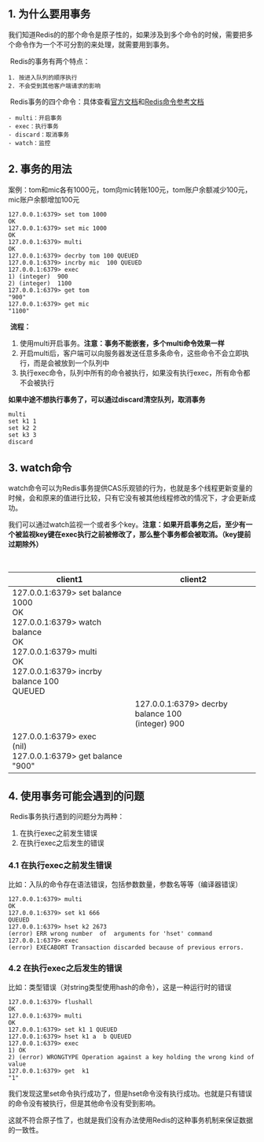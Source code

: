 ## 1. 为什么要用事务

​	我们知道Redis的的那个命令是原子性的，如果涉及到多个命令的时候，需要把多个命令作为一个不可分割的来处理，就需要用到事务。

​	Redis的事务有两个特点：

	1. 按进入队列的顺序执行
 	2. 不会受到其他客户端请求的影响



​	Redis事务的四个命令：具体查看[官方文档](https://redis.io/topics/transactions/)和[Redis命令参考文档](http://redisdoc.com/topic/transaction.html)

	- multi：开启事务
	- exec：执行事务
	- discard：取消事务
	- watch：监控



## 2. 事务的用法

案例：tom和mic各有1000元，tom向mic转账100元，tom账户余额减少100元，mic账户余额增加100元

```
127.0.0.1:6379> set tom 1000
OK
127.0.0.1:6379> set mic 1000
OK
127.0.0.1:6379> multi
OK
127.0.0.1:6379> decrby tom 100 QUEUED
127.0.0.1:6379> incrby mic  100 QUEUED
127.0.0.1:6379> exec
1) (integer)  900
2) (integer)  1100
127.0.0.1:6379> get tom
"900"
127.0.0.1:6379> get mic
"1100"
```



​	**流程：**

1. 使用multi开启事务。**注意：事务不能嵌套，多个multi命令效果一样**
2. 开启multi后，客户端可以向服务器发送任意多条命令，这些命令不会立即执行，而是会被放到一个队列中
3. 执行exec命令，队列中所有的命令被执行，如果没有执行exec，所有命令都不会被执行



​	**如果中途不想执行事务了，可以通过discard清空队列，取消事务**

```
multi
set k1 1
set k2 2
set k3 3
discard
```



## 3. watch命令

​	watch命令可以为Redis事务提供CAS乐观锁的行为，也就是多个线程更新变量的时候，会和原来的值进行比较，只有它没有被其他线程修改的情况下，才会更新成功。

​	我们可以通过watch监视一个或者多个key。**注意：如果开启事务之后，至少有一个被监视key键在exec执行之前被修改了，那么整个事务都会被取消。（key提前过期除外）**

​	

| client1                                                      | client2                                                |
| ------------------------------------------------------------ | ------------------------------------------------------ |
| 127.0.0.1:6379> set balance 1000<br/>OK<br/>127.0.0.1:6379> watch balance<br/>OK<br/>127.0.0.1:6379> multi<br/>OK<br/>127.0.0.1:6379> incrby balance 100<br/>QUEUED |                                                        |
|                                                              | 127.0.0.1:6379> decrby balance 100<br /> (integer) 900 |
| 127.0.0.1:6379> exec<br /> (nil)<br/>127.0.0.1:6379> get balance<br/>"900" |                                                        |



## 4. 使用事务可能会遇到的问题

​	Redis事务执行遇到的问题分为两种：

1. 在执行exec之前发生错误
2. 在执行exec之后发生的错误

### 4.1 在执行exec之前发生错误

​	比如：入队的命令存在语法错误，包括参数数量，参数名等等（编译器错误）

```
127.0.0.1:6379> multi
OK
127.0.0.1:6379> set k1 666
QUEUED
127.0.0.1:6379> hset k2 2673
(error) ERR wrong number  of  arguments for 'hset' command
127.0.0.1:6379> exec
(error) EXECABORT Transaction discarded because of previous errors.
```



### 4.2 在执行exec之后发生的错误

​	比如：类型错误（对string类型使用hash的命令），这是一种运行时的错误

```
127.0.0.1:6379> flushall
OK
127.0.0.1:6379> multi
OK
127.0.0.1:6379> set k1 1 QUEUED
127.0.0.1:6379> hset k1 a  b QUEUED
127.0.0.1:6379> exec
1) OK
2) (error) WRONGTYPE Operation against a key holding the wrong kind of value
127.0.0.1:6379> get  k1
"1"
```

​	我们发现这里set命令执行成功了，但是hset命令没有执行成功。也就是只有错误的命令没有被执行，但是其他命令没有受到影响。

​	这就不符合原子性了，也就是我们没有办法使用Redis的这种事务机制来保证数据的一致性。

